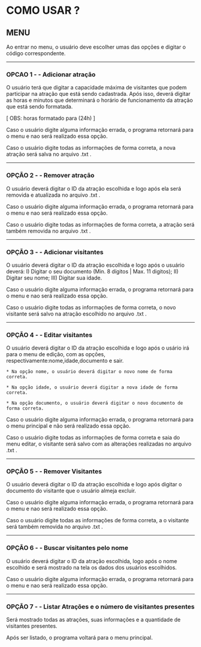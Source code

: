 # COMO USAR ?

## MENU

Ao entrar no menu, o usuário deve escolher umas das opções e digitar o código correspondente.

______________________________________________________________________________________________________________________________________________________________

### OPCAO 1 - - Adicionar atração
O usuário terá que digitar a capacidade máxima de visitantes que podem participar na atração que está sendo cadastrada.
Após isso, deverá digitar as horas e minutos que determinará o horário de funcionamento da atração que está sendo formatada.
    
[ OBS: horas formatado para (24h) ]
    
Caso o usuário digite alguma informação errada, o programa retornará para o menu e nao será realizado essa opção.

Caso o usuário digite todas as informações de forma correta, a nova atração será salva no arquivo .txt .
______________________________________________________________________________________________________________________________________________________________

### OPÇÃO 2 - - Remover atração
O usuário deverá digitar o ID da atração escolhida e logo após ela será removida e atualizada no arquivo .txt .

Caso o usuário digite alguma informação errada, o programa retornará para o menu e nao será realizado essa opção.
    
Caso o usuário digite todas as informações de forma correta, a atração será também removida no arquivo .txt .

______________________________________________________________________________________________________________________________________________________________

### OPÇÃO 3 - - Adicionar visitantes
O usuário deverá digitar o ID da atração escolhida e logo após o usuário deverá: 
    I) Digitar o seu documento (Min. 8 dígitos | Max. 11 digitos);
    II) Digitar seu nome;
    III) Digitar sua idade.

Caso o usuário digite alguma informação errada, o programa retornará para o menu e nao será realizado essa opção.

Caso o usuário digite todas as informações de forma correta, o novo visitante será salvo na atração escolhido no arquivo .txt .

______________________________________________________________________________________________________________________________________________________________

### OPÇÃO 4 - - Editar visitantes
O usuário deverá digitar o ID da atração escolhida e logo após o usário irá para o menu de edição, com as opções, respectivamente:nome,idade,documento e sair.
    
    * Na opção nome, o usuário deverá digitar o novo nome de forma correta.

    * Na opção idade, o usuário deverá digitar a nova idade de forma correta.

    * Na opção documento, o usuário deverá digitar o novo documento de forma correta.

Caso o usuário digite alguma informação errada, o programa retornará para o menu principal e não será realizado essa opção.

Caso o usuário digite todas as informações de forma correta e saia do menu editar, o visitante será salvo com as alterações realizadas no arquivo .txt .

______________________________________________________________________________________________________________________________________________________________

### OPÇÃO 5 - - Remover Visitantes
O usuário deverá digitar o ID da atração escolhida e logo após digitar o documento do visitante que o usuário almeja excluir.

Caso o usuário digite alguma informação errada, o programa retornará para o menu e nao será realizado essa opção.

Caso o usuário digite todas as informações de forma correta, a o visitante será também removida no arquivo .txt .

______________________________________________________________________________________________________________________________________________________________

### OPÇÃO 6 - - Buscar visitantes pelo nome
O usuário deverá digitar o ID da atração escolhida, logo após o nome escolhido e será mostrado na tela os dados dos usuários escolhidos.

Caso o usuário digite alguma informação errada, o programa retornará para o menu e nao será realizado essa opção.

______________________________________________________________________________________________________________________________________________________________

### OPÇÃO 7 - - Listar Atrações e o número de visitantes presentes
Será mostrado todas as atrações, suas informações e a quantidade de visitantes presentes.

Após ser listado, o programa voltará para o menu principal. 